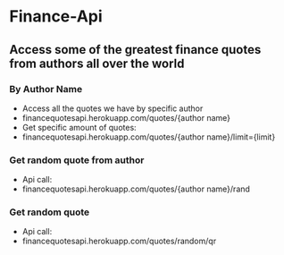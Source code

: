 # Finance-Api

## Access some of the greatest finance quotes from authors all over the world

### By Author Name

  - Access all the quotes we have by specific author
  - financequotesapi.herokuapp.com/quotes/{author name} 
  - Get specific amount of quotes:
  - financequotesapi.herokuapp.com/quotes/{author name}/limit={limit}
  
### Get random quote from author

  - Api call:
  - financequotesapi.herokuapp.com/quotes/{author name}/rand

### Get random quote

   - Api call:
   - financequotesapi.herokuapp.com/quotes/random/qr
